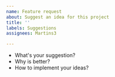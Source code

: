 ```yaml
---
name: Feature request
about: Suggest an idea for this project
title: ''
labels: Suggestions
assignees: Martins3

---
```


- What's your suggestion?
- Why is better?
- How to implement your ideas?
